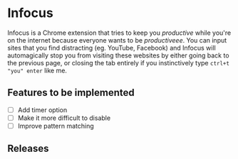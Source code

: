 # Infocus

Infocus is a Chrome extension that tries to keep you *productive* while you're on the internet because everyone wants to be *productiveee*. You can input sites that you find distracting (eg. YouTube, Facebook) and Infocus will automagically stop you from visiting these websites by either going back to the previous page, or closing the tab entirely if you instinctively type `ctrl+t "you" enter` like me. 

## Features to be implemented
- [ ] Add timer option
- [ ] Make it more difficult to disable
- [ ] Improve pattern matching

## Releases
